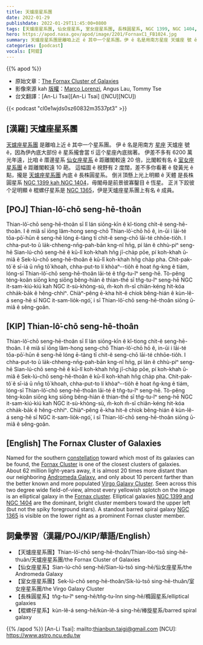 ```yaml
---
title: 天爐座星系團
date: 2022-01-29
publishdate: 2022-01-29T11:45:00+0800
tags: [天爐座星系團, 仙女座星系, 室女座星系團, 長株圓星系, NGC 1399, NGC 1404, NGC 1365, 棍螺仔星系]
hero: https://apod.nasa.gov/apod/image/2201/FornaxC1_FB1024.jpg
summary: 天爐座星系團是離咱上近 ê 其中一个星系團。伊 ê 名是用南方星座 天爐座 號 ê，因為伊內底大部份 ê 星系攏會當 tī 這个星座內底揣著。
categories: [podcast]
vocals: [阿錕]
---
```


{{% apod %}}

- 原始文章：[The Fornax Cluster of Galaxies](https://apod.nasa.gov/apod/ap220129.html)
- 影像來源 kah [版權][copyright]：[Marco Lorenzi](https://www.glitteringlights.com/), Angus Lau, Tommy Tse
- 台文翻譯：[An-Li Tsai][An-Li Tsai] ([NCU][NCU])

{{< podcast "cl0e1wjds0sz60832m3537pt3" >}}

## [漢羅] 天爐座星系團
[天爐座星系團][Fornax Cluster 1] 是離咱上近 ê 其中一个星系團。
伊 ê 名是用南方 [星座][constellation] 天爐座 號 ê，因為伊內底大部份 ê 星系攏會當 tī 這个星座內底揣著。
伊差不多有 6200 萬光年遠，比咱 ê 厝邊星系 [仙女座星系][Andromeda Galaxy] ê 距離閣較遠 20 倍，比閣較有名 ê [室女座星系團][Virgo Galaxy Cluster] ê 距離閣較遠 10 葩。
這幅圖 ê 視野有 2 度闊，差不多你看著 ê 發黃光 ê 點，攏是 [天爐座星系團][Fornax cluster 2] 內底 ê 長株圓星系。
倒爿頂懸上光上明顯 ê 天體 是長株圓星系 [NGC 1399 kah NGC 1404][NGC 1399 and NGC 1404]，毋閣毋是前景彼寡鑿目 ê 恆星。
正爿下跤彼个足明顯 ê 棍螺仔星系是 [NGC 1365][NGC 1365]，伊是天爐座星系團上有名 ê 成員。

## [POJ] Thian-lô͘-chō seng-hē-thoân
Thian-lô͘-chō seng-hē-thoân sī lî lán siōng-kīn ê kî-tiong chi̍t-ê seng-hē-thoân.
I ê miâ sī iōng lâm-hong seng-chō Thian-lô͘-chō hō ê, in-ūi i lāi-té tōa-pō͘-hūn ê seng-hē lóng ē-tàng tī chit-ê seng-chō lāi-té chhōe-tio̍h.
I chha-put-to ū la̍k-chheng-nn̄g-pah-bān kng-nî hn̄g, pí lán ê chhù-piⁿ seng-hē Sian-lú-chō seng-hē ê kū-lî koh-khah hn̄g jī-cha̍p pōe, pí koh-khah ū-miâ ê Sek-lú-chō seng-hē-thoân ê kū-lî koh-khah hn̄g cha̍p pha.
Chit-pak-tô͘ ê sī-iá ū nn̄g tō͘ khoah, chha-put-to lí khòaⁿ--tio̍h ê hoat n̂g-kng ê tiám, lóng-sī Thian-lô͘-chō seng-hē-thoân lāi-té ê tn̂g-tu-îⁿ seng-hē.
Tò-pêng téng-koân siōng kng siōng bêng-hián ê thian-thé sī tn̂g-tu-îⁿ seng-hē NGC it-sam-kiú-kiú kah NGC it-sù-khòng-sù, m̄-koh m̄-sī chiân-kéng hit-kóa chha̍k-ba̍k ê hêng-chhiⁿ.
Chiàⁿ-pêng ē-kha hit-ê chiok bêng-hián ê kùn-lê-á seng-hē sī NGC it-sam-lio̍k-ngó͘, i sī Thian-lô͘-chō seng-hē-thoân siōng ū-miâ ê sêng-goân.

## [KIP] Thian-lô͘-chō seng-hē-thoân
Thian-lô͘-chō seng-hē-thoân sī lî lán siōng-kīn ê kî-tiong chi̍t-ê seng-hē-thoân.
I ê miâ sī iōng lâm-hong seng-chō Thian-lô͘-chō hō ê, in-ūi i lāi-té tōa-pō͘-hūn ê seng-hē lóng ē-tàng tī chit-ê seng-chō lāi-té chhōe-tio̍h.
I chha-put-to ū la̍k-chheng-nn̄g-pah-bān kng-nî hn̄g, pí lán ê chhù-piⁿ seng-hē Sian-lú-chō seng-hē ê kū-lî koh-khah hn̄g jī-cha̍p pōe, pí koh-khah ū-miâ ê Sek-lú-chō seng-hē-thoân ê kū-lî koh-khah hn̄g cha̍p pha.
Chit-pak-tô͘ ê sī-iá ū nn̄g tō͘ khoah, chha-put-to lí khòaⁿ--tio̍h ê hoat n̂g-kng ê tiám, lóng-sī Thian-lô͘-chō seng-hē-thoân lāi-té ê tn̂g-tu-îⁿ seng-hē.
Tò-pêng téng-koân siōng kng siōng bêng-hián ê thian-thé sī tn̂g-tu-îⁿ seng-hē NGC it-sam-kiú-kiú kah NGC it-sù-khòng-sù, m̄-koh m̄-sī chiân-kéng hit-kóa chha̍k-ba̍k ê hêng-chhiⁿ.
Chiàⁿ-pêng ē-kha hit-ê chiok bêng-hián ê kùn-lê-á seng-hē sī NGC it-sam-lio̍k-ngó͘, i sī Thian-lô͘-chō seng-hē-thoân siōng ū-miâ ê sêng-goân.

## [English] The Fornax Cluster of Galaxies
Named for the southern [constellation][constellation] toward which most of its galaxies can be found, the [Fornax Cluster][Fornax Cluster 1] is one of the closest clusters of galaxies.
About 62 million light-years away, it is almost 20 times more distant than our neighboring [Andromeda Galaxy][Andromeda Galaxy], and only about 10 percent farther than the better known and more populated [Virgo Galaxy Cluster][Virgo Galaxy Cluster].
Seen across this two degree wide field-of-view, almost every yellowish splotch on the image is an elliptical galaxy in the [Fornax cluster][Fornax cluster 2].
Elliptical galaxies [NGC 1399 and NGC 1404][NGC 1399 and NGC 1404] are the dominant, bright cluster members toward the upper left (but not the spiky foreground stars).
A standout barred spiral galaxy [NGC 1365][NGC 1365] is visible on the lower right as a prominent Fornax cluster member.

## 詞彙學習（漢羅/POJ/KIP/華語/English）
- 【天爐座星系團】Thian-lô͘-chō seng-hē-thoân/Thian-lôo-tsō sing-hē-thuân/天爐座星系團/the Fornax Cluster of Galaxies
- 【仙女座星系】Sian-lú-chō seng-hē/Sian-lú-tsō sing-hē/仙女座星系/the Andromeda Galaxy
- 【室女座星系團】Sek-lú-chō seng-hē-thoân/Sik-lú-tsō sing-hē-thuân/室女座星系團/the Virgo Galaxy Cluster
- 【長株圓星系】tn̂g-tu-îⁿ seng-hē/tn̂g-tu-înn sing-hē/橢圓星系/elliptical galaxies
- 【棍螺仔星系】kùn-lê-á seng-hē/kùn-lê-á sing-hē/棒旋星系/barred spiral galaxy


{{% /apod %}}
[An-Li Tsai]: mailto:thianbun.taigi@gmail.com
[NCU]: https://www.astro.ncu.edu.tw

[copyright]: https://apod.nasa.gov/apod/fap/lib/about_apod.html#srapply

[constellation]:https://earthsky.org/constellations/fornax-the-furnace-galaxy-hubble-ultra-deep-field/
[Fornax Cluster 1]:http://en.wikipedia.org/wiki/Fornax_cluster
[Andromeda Galaxy]:https://apod.nasa.gov/apod/ap130927.html
[Virgo Galaxy Cluster]:https://apod.nasa.gov/apod/ap110422.html
[Fornax cluster 2]:http://www.atlasoftheuniverse.com/galgrps/for.html
[NGC 1399 and NGC 1404]:https://noirlab.edu/public/news/noirlab2126/
[NGC 1365]:http://chandra.harvard.edu/photo/2007/ngc1365/
